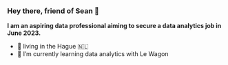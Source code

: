 ### Hey there, friend of Sean 👋

**I am an aspiring data professional aiming to secure a data analytics job in June 2023.**

- 🏴󠁧󠁢󠁳󠁣󠁴󠁿 living in the Hague 🇳🇱
- 🌱 I’m currently learning data analytics with Le Wagon


<!--
**SeanEwanDalton/SeanEwanDalton** is a ✨ _special_ ✨ repository because its `README.md` (this file) appears on your GitHub profile.

Here are some ideas to get you started:

- 🔭 I’m currently working on ...
- 🌱 I’m currently learning ...
- 👯 I’m looking to collaborate on ...
- 🤔 I’m looking for help with ...
- 💬 Ask me about ...
- 📫 How to reach me: ...
- 😄 Pronouns: ...
- ⚡ Fun fact: ...


-->




